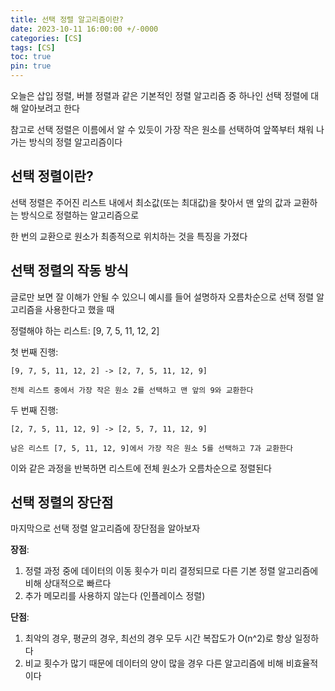 ```yaml
---
title: 선택 정렬 알고리즘이란?
date: 2023-10-11 16:00:00 +/-0000
categories: [CS]
tags: [CS]
toc: true
pin: true
---
```


오늘은 삽입 정렬, 버블 정렬과 같은 기본적인 정렬 알고리즘 중 하나인 선택 정렬에 대해 알아보려고 한다

참고로 선택 정렬은 이름에서 알 수 있듯이 가장 작은 원소를 선택하여 앞쪽부터 채워 나가는 방식의 정렬 알고리즘이다

## 선택 정렬이란?

선택 정렬은 주어진 리스트 내에서 최소값(또는 최대값)을 찾아서 맨 앞의 값과 교환하는 방식으로 정렬하는 알고리즘으로 

한 번의 교환으로 원소가 최종적으로 위치하는 것을 특징을 가졌다

## 선택 정렬의 작동 방식

글로만 보면 잘 이해가 안될 수 있으니 예시를 들어
설명하자 오름차순으로 선택 정렬 알고리즘을 사용한다고 했을 때

정렬해야 하는 리스트: [9, 7, 5, 11, 12, 2]

첫 번째 진행:

~~~
[9, 7, 5, 11, 12, 2] -> [2, 7, 5, 11, 12, 9]

전체 리스트 중에서 가장 작은 원소 2를 선택하고 맨 앞의 9와 교환한다
~~~

두 번째 진행:

~~~
[2, 7, 5, 11, 12, 9] -> [2, 5, 7, 11, 12, 9]

남은 리스트 [7, 5, 11, 12, 9]에서 가장 작은 원소 5를 선택하고 7과 교환한다
~~~

이와 같은 과정을 반복하면 리스트에 전체 원소가 오름차순으로 정렬된다

## 선택 정렬의 장단점

마지막으로 선택 정렬 알고리즘에 장단점을 알아보자

**장점**:
1. 정렬 과정 중에 데이터의 이동 횟수가 미리 결정되므로 다른 기본 정렬 알고리즘에 비해 상대적으로 빠르다
2. 추가 메모리를 사용하지 않는다 (인플레이스 정렬)

**단점**:
1. 최악의 경우, 평균의 경우, 최선의 경우 모두 시간 복잡도가 O(n^2)로 항상 일정하다
2. 비교 횟수가 많기 때문에 데이터의 양이 많을 경우 다른 알고리즘에 비해 비효율적이다


